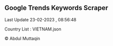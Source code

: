 

## Google Trends Keywords Scraper 
 
Last Update 23-02-2023 , 08:56:48

Country List :
VIETNAM.json



© Abdul Muttaqin 
